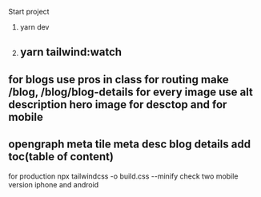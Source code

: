 Start project

1. yarn dev
2. yarn tailwind:watch
   ------
for blogs use
pros in class
for routing make /blog, /blog/blog-details
for every image use alt description
hero image for desctop and for mobile
-----
opengraph 
meta tile 
meta desc
blog details add toc(table of content)
----
for production
npx tailwindcss -o build.css --minify
check two mobile version iphone and android 

